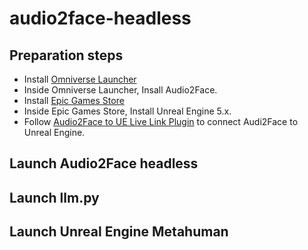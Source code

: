 # audio2face-headless

## Preparation steps

- Install [Omniverse Launcher](https://www.nvidia.com/en-us/omniverse/download/)
- Inside Omniverse Launcher, Insall Audio2Face.
- Install [Epic Games Store](https://store.epicgames.com/en-US/)
- Inside Epic Games Store, Install Unreal Engine 5.x.
- Follow [Audio2Face to UE Live Link Plugin](https://docs.omniverse.nvidia.com/audio2face/latest/user-manual/livelink-ue-plugin.html) to connect Audi2Face to Unreal Engine.

## Launch Audio2Face headless

## Launch llm.py

## Launch Unreal Engine Metahuman

